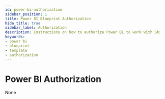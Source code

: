 ```yaml
---
id: power-bi-authorization
sidebar_position: 1
title: Power BI Blueprint Authorization
hide_title: true
sidebar_label: Authorization
description: Instructions on how to authorize Power BI to work with Shipyard's low-code Power BI templates.
keywords:
- power bi
- blueprint
- template
- authorization
---
```


# Power BI Authorization
None
